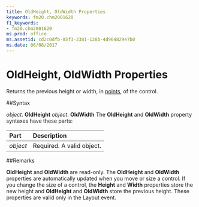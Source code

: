 ```yaml
---
title: OldHeight, OldWidth Properties
keywords: fm20.chm2001620
f1_keywords:
- fm20.chm2001620
ms.prod: office
ms.assetid: cd2c0dfb-85f3-2381-128b-4d964829e7b0
ms.date: 06/08/2017
---
```



# OldHeight, OldWidth Properties



Returns the previous height or width, in [points](../../Glossary/vbe-glossary.md), of the control.

##Syntax

_object_. **OldHeight**
 _object_. **OldWidth**
The  **OldHeight** and **OldWidth** property syntaxes have these parts:


|**Part**|**Description**|
|:-----|:-----|
| _object_|Required. A valid object.|

##Remarks

**OldHeight** and **OldWidth** are read-only.
The  **OldHeight** and **OldWidth** properties are automatically updated when you move or size a control. If you change the size of a control, the **Height** and **Width** properties store the new height and **OldHeight** and **OldWidth** store the previous height.
These properties are valid only in the Layout event.

